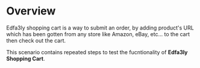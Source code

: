 # Overview

Edfa3ly shopping cart is a way to submit an order, by adding product's URL which has been gotten from any store like Amazon, eBay, etc… to the cart then check out the cart.

This scenario contains repeated steps to test the fucntionality of **Edfa3ly Shopping Cart**. 
